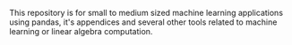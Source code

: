 This repository is for small to medium sized machine learning applications using pandas, it's appendices and several other tools related to machine learning or linear algebra computation.
